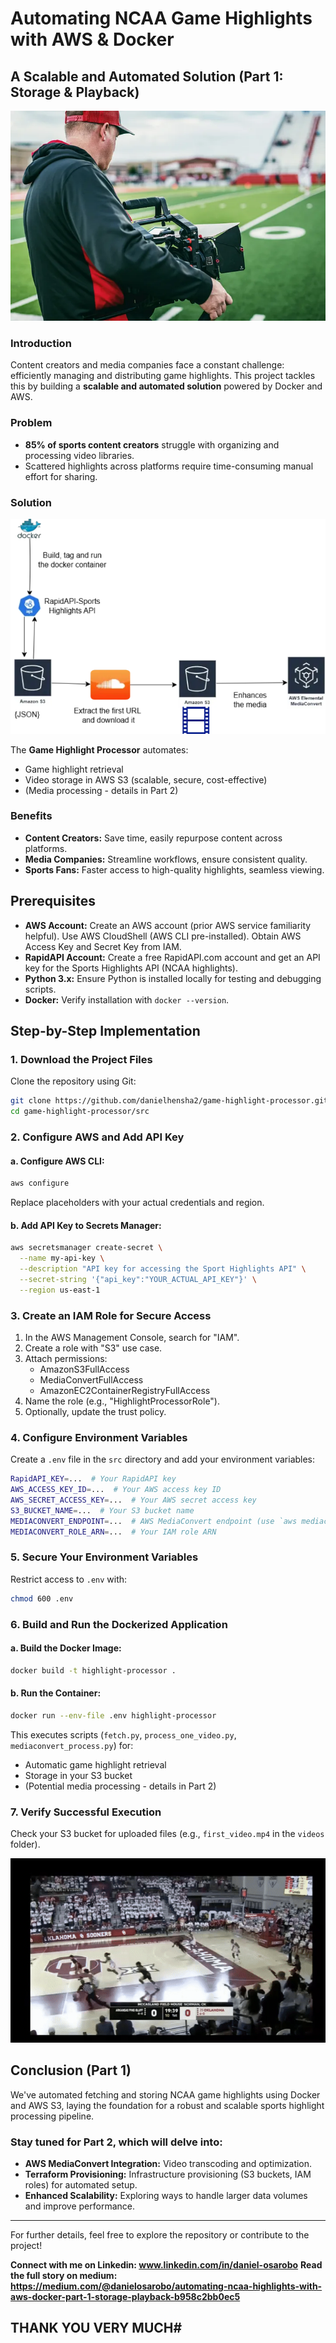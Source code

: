 # Automating NCAA Game Highlights with AWS & Docker

## A Scalable and Automated Solution (Part 1: Storage & Playback)

![alt text](image.png)

### Introduction
Content creators and media companies face a constant challenge: efficiently managing and distributing game highlights. This project tackles this by building a **scalable and automated solution** powered by Docker and AWS.

### Problem
- **85% of sports content creators** struggle with organizing and processing video libraries.
- Scattered highlights across platforms require time-consuming manual effort for sharing.

### Solution

![alt text](image-1.png)

The **Game Highlight Processor** automates:
- Game highlight retrieval
- Video storage in AWS S3 (scalable, secure, cost-effective)
- (Media processing - details in Part 2)

### Benefits
- **Content Creators:** Save time, easily repurpose content across platforms.
- **Media Companies:** Streamline workflows, ensure consistent quality.
- **Sports Fans:** Faster access to high-quality highlights, seamless viewing.

## Prerequisites
- **AWS Account:** Create an AWS account (prior AWS service familiarity helpful). Use AWS CloudShell (AWS CLI pre-installed). Obtain AWS Access Key and Secret Key from IAM.
- **RapidAPI Account:** Create a free RapidAPI.com account and get an API key for the Sports Highlights API (NCAA highlights).
- **Python 3.x:** Ensure Python is installed locally for testing and debugging scripts.
- **Docker:** Verify installation with `docker --version`.

## Step-by-Step Implementation

### 1. Download the Project Files
Clone the repository using Git:
```bash
git clone https://github.com/danielhensha2/game-highlight-processor.git
cd game-highlight-processor/src
```

### 2. Configure AWS and Add API Key
#### a. Configure AWS CLI:
```bash
aws configure
```
Replace placeholders with your actual credentials and region.

#### b. Add API Key to Secrets Manager:
```bash
aws secretsmanager create-secret \
  --name my-api-key \
  --description "API key for accessing the Sport Highlights API" \
  --secret-string '{"api_key":"YOUR_ACTUAL_API_KEY"}' \
  --region us-east-1
```

### 3. Create an IAM Role for Secure Access
1. In the AWS Management Console, search for "IAM".
2. Create a role with "S3" use case.
3. Attach permissions:
   - AmazonS3FullAccess
   - MediaConvertFullAccess
   - AmazonEC2ContainerRegistryFullAccess
4. Name the role (e.g., "HighlightProcessorRole").
5. Optionally, update the trust policy.

### 4. Configure Environment Variables
Create a `.env` file in the `src` directory and add your environment variables:
```bash
RapidAPI_KEY=...  # Your RapidAPI key
AWS_ACCESS_KEY_ID=...  # Your AWS access key ID
AWS_SECRET_ACCESS_KEY=...  # Your AWS secret access key
S3_BUCKET_NAME=...  # Your S3 bucket name
MEDIACONVERT_ENDPOINT=...  # AWS MediaConvert endpoint (use `aws mediaconvert describe-endpoints`)
MEDIACONVERT_ROLE_ARN=...  # Your IAM role ARN
```

### 5. Secure Your Environment Variables
Restrict access to `.env` with:
```bash
chmod 600 .env
```

### 6. Build and Run the Dockerized Application
#### a. Build the Docker Image:
```bash
docker build -t highlight-processor .
```
#### b. Run the Container:
```bash
docker run --env-file .env highlight-processor
```
This executes scripts (`fetch.py`, `process_one_video.py`, `mediaconvert_process.py`) for:
- Automatic game highlight retrieval
- Storage in your S3 bucket
- (Potential media processing - details in Part 2)

### 7. Verify Successful Execution
Check your S3 bucket for uploaded files (e.g., `first_video.mp4` in the `videos` folder).

![alt text](image-2.png)

## Conclusion (Part 1)
We've automated fetching and storing NCAA game highlights using Docker and AWS S3, laying the foundation for a robust and scalable sports highlight processing pipeline.

### Stay tuned for Part 2, which will delve into:
- **AWS MediaConvert Integration:** Video transcoding and optimization.
- **Terraform Provisioning:** Infrastructure provisioning (S3 buckets, IAM roles) for automated setup.
- **Enhanced Scalability:** Exploring ways to handle larger data volumes and improve performance.

---

For further details, feel free to explore the repository or contribute to the project!

**Connect with me on Linkedin: www.linkedin.com/in/daniel-osarobo**
**Read the full story on medium: https://medium.com/@danielosarobo/automating-ncaa-highlights-with-aws-docker-part-1-storage-playback-b958c2bb0ec5**


## THANK YOU VERY MUCH#
